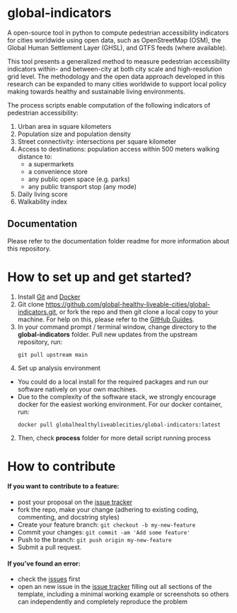 # global-indicators

A open-source tool in python to compute pedestrian accessibility indicators for cities worldwide using open data, such as OpenStreetMap (OSM), the Global Human Settlement Layer (GHSL), and GTFS feeds (where available).

This tool presents a generalized method to measure pedestrian accessibility indicators within- and between-city at both city scale and high-resolution grid level. The methodology and the open data approach developed in this research can be expanded to many cities worldwide to support local policy making towards healthy and sustainable living environments.

The process scripts enable computation of the following indicators of pedestrian accessibility:
1. Urban area in square kilometers
2. Population size and population density  
3. Street connectivity: intersections per square kilometer
4. Access to destinations: population access within 500 meters walking distance to:  
    - a supermarkets
    - a convenience store
    - any public open space (e.g. parks)
    - any public transport stop (any mode)
5. Daily living score
6. Walkability index

## Documentation
Please refer to the documentation folder readme for more information about this repository.

# How to set up and get started?

1. Install [Git](https://git-scm.com/downloads) and [Docker](https://www.docker.com/products/docker-desktop)
1. Git clone https://github.com/global-healthy-liveable-cities/global-indicators.git, or fork the repo and then git clone a local copy to your machine. For help on this, please refer to the [GitHub Guides](https://guides.github.com/).
1. In your command prompt / terminal window, change directory to the **global-indicators** folder. Pull new updates from the upstream repository, run:
    ```
    git pull upstream main
    ```
1. Set up analysis environment
  - You could do a local install for the required packages and run our software natively on your own machines.
  - Due to the complexity of the software stack, we strongly encourage docker for the easiest working environment. For our docker container, run:
    ```
    docker pull globalhealthyliveablecities/global-indicators:latest
    ```
2. Then, check **process** folder for more detail script running process


# How to contribute

#### If you want to contribute to a feature:

  - post your proposal on the [issue tracker](https://github.com/global-healthy-liveable-cities/global-indicators/issues)
  - fork the repo, make your change (adhering to existing coding, commenting, and docstring styles)
  - Create your feature branch: `git checkout -b my-new-feature`
  - Commit your changes: `git commit -am 'Add some feature'`
  - Push to the branch: `git push origin my-new-feature`
  - Submit a pull request.

#### If you've found an error:

  - check the [issues](https://github.com/global-healthy-liveable-cities/global-indicators/issues) first
  - open an new issue in the [issue tracker](https://github.com/global-healthy-liveable-cities/global-indicators/issues) filling out all sections of the template, including a minimal working example or screenshots so others can independently and completely reproduce the problem
